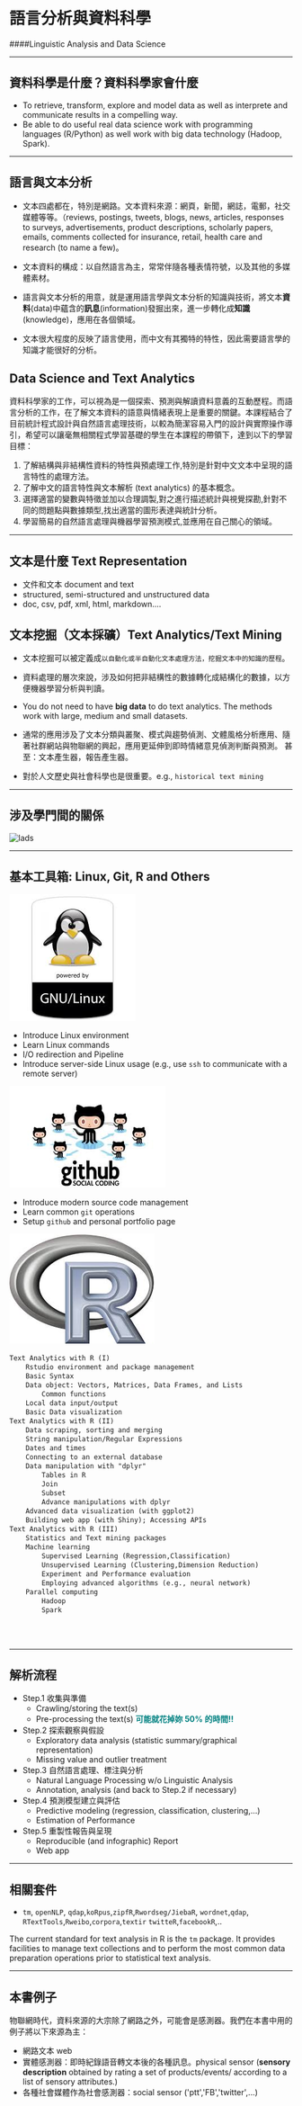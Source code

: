 # 語言分析與資料科學 
####Linguistic Analysis and Data Science


---
## 資料科學是什麼？資料科學家會什麼

* To retrieve, transform, explore and model data as well as interprete and communicate results in a compelling way. 
* Be able to do useful real data science work with programming languages (R/Python) as well work with big data technology (Hadoop, Spark). 


---
## 語言與文本分析

* 文本四處都在，特別是網路。文本資料來源：網頁，新聞，網誌，電郵，社交媒體等等。（reviews, postings, tweets, blogs, news, articles, responses to surveys, advertisements, product descriptions, scholarly papers, emails, comments collected for insurance, retail, health care and research (to name a few)。

* 文本資料的構成：以自然語言為主，常常伴隨各種表情符號，以及其他的多媒體素材。

* 語言與文本分析的用意，就是運用語言學與文本分析的知識與技術，將文本**資料**(data)中蘊含的**訊息**(information)發掘出來，進一步轉化成**知識**(knowledge)，應用在各個領域。

* 文本很大程度的反映了語言使用，而中文有其獨特的特性，因此需要語言學的知識才能很好的分析。

## Data Science and Text Analytics


資料科學家的工作，可以視為是一個探索、預測與解讀資料意義的互動歷程。而語言分析的工作，在了解文本資料的語意與情緒表現上是重要的關鍵。本課程結合了目前統計程式設計與自然語言處理技術，以較為簡潔容易入門的設計與實際操作導引，希望可以讓毫無相關程式學習基礎的學生在本課程的帶領下，達到以下的學習目標：


1. 了解結構與非結構性資料的特性與預處理工作,特別是針對中文文本中呈現的語言特性的處理方法。
2. 了解中文的語言特性與文本解析 (text analytics) 的基本概念。
3. 選擇適當的變數與特徵並加以合理調製,對之進行描述統計與視覺探勘,針對不同的問題點與數據類型,找出適當的圖形表達與統計分析。
4. 學習簡易的自然語言處理與機器學習預測模式,並應用在自己關心的領域。


---
## 文本是什麼 Text Representation

* 文件和文本 document and text
* structured, semi-structured and unstructured data
* doc, csv, pdf, xml, html, markdown....




## 文本挖掘（文本採礦）Text Analytics/Text Mining

<!-- A common use of data mining is to detect patterns or rules in data.
-->

* 文本挖掘可以被定義成`以自動化或半自動化文本處理方法，挖掘文本中的知識的歷程`。

* 資料處理的層次來說，涉及如何把非結構性的數據轉化成結構化的數據，以方便機器學習分析與判讀。

* You do not need to have **big data** to do text analytics. The methods work with large, medium and small datasets.

* 通常的應用涉及了文本分類與叢聚、模式與趨勢偵測、文體風格分析應用、隨著社群網站與物聯網的興起，應用更延伸到即時情緒意見偵測判斷與預測。 甚至：文本產生器，報告產生器。

* 對於人文歷史與社會科學也是很重要。e.g., `historical text mining`





---
## 涉及學門間的關係

![lads](https://www.dropbox.com/s/xvwc4fvdno079dd/lads.svg?dl=0)





---
## 基本工具箱: Linux, Git, R and Others
![Linux](linux.jpg)

- Introduce Linux environment
- Learn Linux commands
- I/O redirection and Pipeline
- Introduce server-side Linux usage (e.g., use `ssh` to communicate with a remote server)


![github](github.jpg)

- Introduce modern source code management
- Learn common `git` operations
- Setup `github` and personal portfolio page


![R](R.jpg)

```
Text Analytics with R (I)
    Rstudio environment and package management
    Basic Syntax
    Data object: Vectors, Matrices, Data Frames, and Lists
        Common functions
    Local data input/output
    Basic Data visualization
Text Analytics with R (II)
    Data scraping, sorting and merging
    String manipulation/Regular Expressions
    Dates and times
    Connecting to an external database
    Data manipulation with "dplyr"
        Tables in R
        Join
        Subset
        Advance manipulations with dplyr
    Advanced data visualization (with ggplot2)
    Building web app (with Shiny); Accessing APIs
Text Analytics with R (III)
    Statistics and Text mining packages
    Machine learning 
        Supervised Learning (Regression,Classification)
        Unsupervised Learning (Clustering,Dimension Reduction)
        Experiment and Performance evaluation
        Employing advanced algorithms (e.g., neural network)
    Parallel computing
        Hadoop
        Spark
    
    
    
```

---
## 解析流程

- Step.1 收集與準備
  - Crawling/storing the text(s)  
  - Pre-processing the text(s) <span style="color:Teal; font-weight:bold">可能就花掉妳 50% 的時間!!</span>
- Step.2 探索觀察與假設 
  - Exploratory data analysis (statistic summary/graphical representation)
  - Missing value and outlier treatment
- Step.3 自然語言處理、標注與分析
  - Natural Language Processing w/o Linguistic Analysis
  - Annotation, analysis (and back to Step.2 if necessary) 
- Step.4 預測模型建立與評估
  - Predictive modeling (regression, classification, clustering,...)
  - Estimation of Performance
- Step.5 重製性報告與呈現 
  - Reproducible (and infographic) Report
  - Web app




---
## 相關套件

- `tm`, `openNLP`, `qdap`,`koRpus`,`zipfR`,`Rwordseg/JiebaR`, `wordnet`,`qdap`, `RTextTools`,`Rweibo`,`corpora`,`textir` `twitteR`,`facebookR`,..

The current standard for text analysis in R is the `tm` package. It provides facilities to manage text collections and to perform the most common data preparation operations prior to statistical text analysis.






---
## 本書例子

物聯網時代，資料來源的大宗除了網路之外，可能會是感測器。我們在本書中用的例子將以下來源為主：

- 網路文本 web
- 實體感測器：即時紀錄語音轉文本後的各種訊息。physical sensor (**sensory description** obtained by rating a set of products/events/ according to a list of sensory attributes.)
- 各種社會媒體作為社會感測器：social sensor ('ptt','FB','twitter',...) 





















